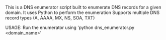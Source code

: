 This is a DNS enumerator script built to enumerate DNS records for a given domain.
It uses Python to perform the enumeration
Supports multiple DNS record types (A, AAAA, MX, NS, SOA, TXT)

USAGE:
  Run the enumerator using 'python dns_enumerator.py <domain_name>'
